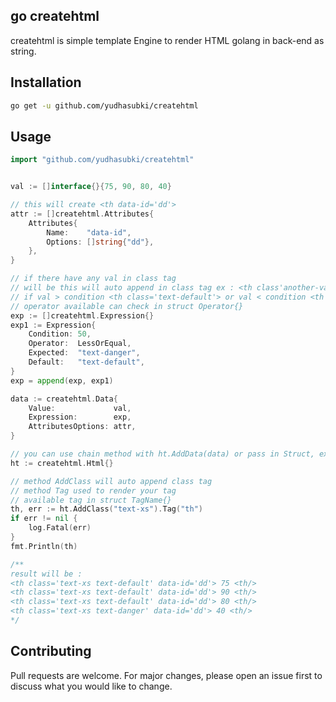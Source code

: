 ## go createhtml
createhtml is simple template Engine to render HTML golang in back-end as string.

## Installation

```bash
go get -u github.com/yudhasubki/createhtml
```

## Usage

```go
import "github.com/yudhasubki/createhtml"


val := []interface{}{75, 90, 80, 40}

// this will create <th data-id='dd'>
attr := []createhtml.Attributes{
    Attributes{
        Name:    "data-id",
        Options: []string{"dd"},
    },
}

// if there have any val in class tag 
// will be this will auto append in class tag ex : <th class'another-val text-default'>
// if val > condition <th class='text-default'> or val < condition <th class='text-danger'>
// operator available can check in struct Operator{}
exp := []createhtml.Expression{}
exp1 := Expression{
    Condition: 50,
    Operator:  LessOrEqual,
    Expected:  "text-danger",
    Default:   "text-default",
}
exp = append(exp, exp1)

data := createhtml.Data{
    Value:             val,
    Expression:        exp,
    AttributesOptions: attr,
}

// you can use chain method with ht.AddData(data) or pass in Struct, ex: createhtml.Html{ Data:data }
ht := createhtml.Html{}

// method AddClass will auto append class tag
// method Tag used to render your tag
// available tag in struct TagName{}
th, err := ht.AddClass("text-xs").Tag("th")
if err != nil {
    log.Fatal(err)
}
fmt.Println(th)

/**
result will be :
<th class='text-xs text-default' data-id='dd'> 75 <th/>
<th class='text-xs text-default' data-id='dd'> 90 <th/>
<th class='text-xs text-default' data-id='dd'> 80 <th/>
<th class='text-xs text-danger' data-id='dd'> 40 <th/>
*/
```

## Contributing
Pull requests are welcome. For major changes, please open an issue first to discuss what you would like to change.